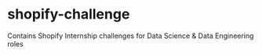 # shopify-challenge
Contains Shopify Internship challenges for Data Science &amp; Data Engineering roles
